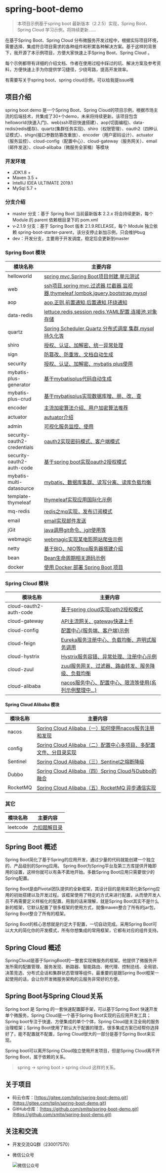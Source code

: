 # spring-boot-demo

 >本项目示例基于spring boot 最新版本（2.2.5）实现，Spring Boot、Spring Cloud 学习示例，将持续更新……

在基于Spring Boot、Spring Cloud 分布微服务开发过程中，根据实际项目环境，需要选择、集成符合项目需求的各种组件和积累各种解决方案。基于这样的背景下，我开源了本示例项目，方便大家快速上手Spring Boot、Spring Cloud 。

每个示例都带有详细的介绍文档、作者在使用过程中踩过的坑、解决方案及参考资料，方便快速上手为你提供学习捷径，少绕弯路，提高开发效率。

有需要写关于spring boot、spring cloud示例，可以给我提issue哦

## 项目介绍

spring boot demo 是一个Spring Boot、Spring Cloud的项目示例，根据市场主流的后端技术，共集成了30+个demo，未来将持续更新。该项目包含helloworld(快速入门)、web(ssh项目快速搭建）、aop(切面编程)、data-redis(redis缓存)、quartz(集群任务实现)、shiro（权限管理）、oauth2（四种认证模式）、shign(接口参数防篡改重放）、encoder（用户密码设计）、actuator（服务监控）、cloud-config（配置中心）、cloud-gateway（服务网关）、email（邮件发送）、cloud-alibaba（微服务全家桶）等模块

### 开发环境

- JDK1.8 +
- Maven 3.5 +
- IntelliJ IDEA ULTIMATE 2019.1
- MySql 5.7 +

### 分支介绍

- master 分支：基于 Spring Boot 当前最新版本 2.2.x 将会持续更新，每个 Module 的 parent 依赖根目录下的 pom.xml
- v-2.1.9 分支：基于 Spring Boot 版本 2.1.9.RELEASE，每个 Module 独立依赖 spring-boot-starter-parent，该分支停止新加示例，只会维护bug
- dev：开发分支，主要用于开发调度，稳定后会更新到master

### Spring Boot 模块

模块名称|主要内容
---|---
helloworld|[spring mvc,Spring Boot项目创建,单元测试](https://github.com/smltq/spring-boot-demo/blob/master/helloworld/HELP.md)
web|[ssh项目,spring mvc,过滤器,拦截器,监视器,thymeleaf,lombok,jquery,bootstrap,mysql](https://github.com/smltq/spring-boot-demo/blob/master/web/HELP.md)
aop|[aop,正则,前置通知,后置通知,环绕通知](https://github.com/smltq/spring-boot-demo/blob/master/aop/HELP.md)
data-redis|[lettuce,redis,session redis,YAML配置,连接池,对象存储](https://github.com/smltq/spring-boot-demo/blob/master/data-redis/HELP.md)
quartz|[Spring Scheduler,Quartz,分布式调度,集群,mysql持久化等](https://github.com/smltq/spring-boot-demo/blob/master/quartz/HELP.md)
shiro|[授权、认证、加解密、统一异常处理](https://github.com/smltq/spring-boot-demo/blob/master/shiro/HELP.md)
sign|[防篡改、防重放、文档自动生成](https://github.com/smltq/spring-boot-demo/blob/master/sign/HELP.md)
security|[授权、认证、加解密、mybatis plus使用](https://github.com/smltq/spring-boot-demo/blob/master/security/HELP.md)
mybatis-plus-generator|[基于mybatisplus代码自动生成](https://github.com/smltq/spring-boot-demo/blob/master/mybatis-plus-generator)
mybatis-plus-crud|[基于mybatisplus实现数据库增、册、改、查](https://github.com/smltq/spring-boot-demo/blob/master/mybatis-plus-crud)
encoder|[主流加密算法介绍、用户加密算法推荐](https://github.com/smltq/spring-boot-demo/blob/master/encoder/HELP.md)
actuator|[autuator介绍](https://github.com/smltq/spring-boot-demo/blob/master/actuator/README.md)
admin|[可视化服务监控、使用](https://github.com/smltq/spring-boot-demo/blob/master/admin/README.md)
security-oauth2-credentials|[oauth2实现密码模式、客户端模式](https://github.com/smltq/spring-boot-demo/blob/master/security-oauth2-credentials/README.md)
security-oauth2-auth-code|[基于spring boot实现oauth2授权模式](https://github.com/smltq/spring-boot-demo/blob/master/security-oauth2-auth-code/README.md)
mybatis-multi-datasource|[mybatis、数据库集群、读写分离、读库负载均衡](https://github.com/smltq/spring-boot-demo/blob/master/mybatis-multi-datasource)
template-thymeleaf|[thymeleaf实现应用国际化示例](https://github.com/smltq/spring-boot-demo/blob/master/template-thymeleaf)
mq-redis|[redis之mq实现，发布订阅模式](https://github.com/smltq/spring-boot-demo/blob/master/mq-redis)
email|[email实现邮件发送](https://github.com/smltq/spring-boot-demo/blob/master/email)
jGit|[java调用git命令、jgit使用等](https://github.com/smltq/spring-boot-demo/blob/master/jGit)
webmagic|[webmagic实现某电影网站爬虫示例](https://github.com/smltq/spring-boot-demo/blob/master/webmagic)
netty|[基于BIO、NIO等tcp服务器搭建介绍](https://github.com/smltq/spring-boot-demo/blob/master/netty)
bean|[Bean生命周期相关源码示例](https://github.com/smltq/spring-boot-demo/blob/master/bean)
docker|[使用 Docker 部署 Spring Boot 项目](https://github.com/smltq/spring-boot-demo/blob/master/docker)

### Spring Cloud 模块

模块名称|主要内容
---|---
cloud-oauth2-auth-code|[基于spring cloud实现oath2授权模式](https://github.com/smltq/spring-boot-demo/blob/master/cloud-oauth2-auth-code)
cloud-gateway|[API主流网关、gateway快速上手](https://github.com/smltq/spring-boot-demo/blob/master/cloud-gateway)
cloud-config|[配置中心(服务端、客户端)示例](https://github.com/smltq/spring-boot-demo/blob/master/cloud-config)
cloud-feign|[Eureka服务注册中心、负载均衡、声明式服务调用](https://github.com/smltq/spring-boot-demo/blob/master/cloud-feign)
cloud-hystrix|[Hystrix服务容错、异常处理、注册中心示例](https://github.com/smltq/spring-boot-demo/blob/master/cloud-hystrix)
cloud-zuul|[zuul服务网关、过滤器、路由转发、服务降级、负载均衡](https://github.com/smltq/spring-boot-demo/blob/master/cloud-zuul)
cloud-alibaba|[nacos服务中心、配置中心、限流等使用(系列示例整理中...)](https://github.com/smltq/spring-boot-demo/blob/master/cloud-alibaba)

#### Spring Cloud Alibaba 模块

模块名称|主要内容
---|---
nacos|[Spring Cloud Alibaba（一）如何使用nacos服务注册和发现](https://github.com/smltq/spring-boot-demo/blob/master/cloud-alibaba/README1.md)
config|[Spring Cloud Alibaba（二）配置中心多项目、多配置文件、分目录实现](https://github.com/smltq/spring-boot-demo/blob/master/cloud-alibaba/README2.md)
Sentinel|[Spring Cloud Alibaba（三）Sentinel之熔断降级](https://github.com/smltq/spring-boot-demo/blob/master/cloud-alibaba/README3.md)
Dubbo|[Spring Cloud Alibaba（四）Spring Cloud与Dubbo的融合](https://github.com/smltq/spring-boot-demo/blob/master/cloud-alibaba/README4.md)
RocketMQ|[Spring Cloud Alibaba（五）RocketMQ 异步通信实现](https://github.com/smltq/spring-boot-demo/blob/master/cloud-alibaba/README5.md)

### 其它

模块名称|主要内容
---|---
leetcode|[力扣题解目录](https://github.com/smltq/spring-boot-demo/blob/master/leetcode)

## Spring Boot 概述

Spring Boot简化了基于Spring的应用开发，通过少量的代码就能创建一个独立的、产品级别的Spring应用。 Spring Boot为Spring平台及第三方库提供开箱即用的设置，这样你就可以有条不紊地开始。多数Spring Boot应用只需要很少的Spring配置。

Spring Boot是由Pivotal团队提供的全新框架，其设计目的是用来简化新Spring应用的初始搭建以及开发过程。该框架使用了特定的方式来进行配置，从而使开发人员不再需要定义样板化的配置。用我的话来理解，就是Spring Boot其实不是什么新的框架，它默认配置了很多框架的使用方式，就像maven整合了所有的jar包，Spring Boot整合了所有的框架。

Spring Boot的核心思想就是约定大于配置，一切自动完成。采用Spring Boot可以大大的简化你的开发模式，所有你想集成的常用框架，它都有对应的组件支持。

## Spring Cloud 概述

SpringCloud是基于SpringBoot的一整套实现微服务的框架。他提供了微服务开发所需的配置管理、服务发现、断路器、智能路由、微代理、控制总线、全局锁、决策竞选、分布式会话和集群状态管理等组件。最重要的是跟Spring Boot框架一起使用的话，会让你开发微服务架构的云服务非常好的方便。

## Spring Boot与Spring Cloud关系

Spring boot 是 Spring 的一套快速配置脚手架，可以基于Spring Boot 快速开发单个微服务，Spring Cloud是一个基于Spring Boot实现的云应用开发工具；Spring boot专注于快速、方便集成的单个个体，Spring Cloud是关注全局的服务治理框架；Spring Boot使用了默认大于配置的理念，很多集成方案已经帮你选择好了，能不配置就不配置，Spring Cloud很大的一部分是基于Spring Boot来实现。

Spring boot可以离开Spring Cloud独立使用开发项目，但是Spring Cloud离不开Spring Boot，属于依赖的关系。

>spring -> spring boot > spring cloud 这样的关系。

## 关于项目

- 码云仓库：[https://gitee.com/tqlin/spring-boot-demo.git](https://gitee.com/tqlin/spring-boot-demo.git)
- GitHub仓库：[https://github.com/smltq/spring-boot-demo.git](https://github.com/smltq/spring-boot-demo.git)

## 关注和交流

- 开发交流QQ群（230017570）
- 微信公众号

    ![微信公众号](http://49.235.170.100:8091/images/qrcode.jpg)